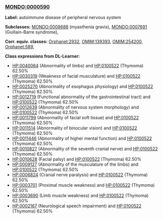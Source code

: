 
### [MONDO:0000590](http://purl.obolibrary.org/obo/MONDO_0000590)
**Label:** autoimmune disease of peripheral nervous system

**Subclasses:** [MONDO:0009688](http://purl.obolibrary.org/obo/MONDO_0009688) (myasthenia gravis), [MONDO:0007691](http://purl.obolibrary.org/obo/MONDO_0007691) (Guillain-Barre syndrome), 

**Corr. equiv. classes:** [Orphanet:2932](http://www.orpha.net/ORDO/Orphanet_2932), [OMIM:139393](http://purl.obolibrary.org/obo/OMIM_139393), [OMIM:254200](http://purl.obolibrary.org/obo/OMIM_254200), [Orphanet:589](http://www.orpha.net/ORDO/Orphanet_589), 

**Class expressions from DL-Learner:**

- [HP:0040064](http://purl.obolibrary.org/obo/HP_0040064) (Abnormality of limbs) and [HP:0100522](http://purl.obolibrary.org/obo/HP_0100522) (Thymoma) 62.50%
- [HP:0030319](http://purl.obolibrary.org/obo/HP_0030319) (Weakness of facial musculature) and [HP:0100522](http://purl.obolibrary.org/obo/HP_0100522) (Thymoma) 62.50%
- [HP:0025270](http://purl.obolibrary.org/obo/HP_0025270) (Abnormality of esophagus physiology) and [HP:0100522](http://purl.obolibrary.org/obo/HP_0100522) (Thymoma) 62.50%
- [HP:0012719](http://purl.obolibrary.org/obo/HP_0012719) (Functional abnormality of the gastrointestinal tract) and [HP:0100522](http://purl.obolibrary.org/obo/HP_0100522) (Thymoma) 62.50%
- [HP:0012639](http://purl.obolibrary.org/obo/HP_0012639) (Abnormality of nervous system morphology) and [HP:0100522](http://purl.obolibrary.org/obo/HP_0100522) (Thymoma) 62.50%
- [HP:0011799](http://purl.obolibrary.org/obo/HP_0011799) (Abnormality of facial soft tissue) and [HP:0100522](http://purl.obolibrary.org/obo/HP_0100522) (Thymoma) 62.50%
- [HP:0011514](http://purl.obolibrary.org/obo/HP_0011514) (Abnormality of binocular vision) and [HP:0100522](http://purl.obolibrary.org/obo/HP_0100522) (Thymoma) 62.50%
- [HP:0011446](http://purl.obolibrary.org/obo/HP_0011446) (Abnormality of higher mental function) and [HP:0100522](http://purl.obolibrary.org/obo/HP_0100522) (Thymoma) 62.50%
- [HP:0010827](http://purl.obolibrary.org/obo/HP_0010827) (Abnormality of the seventh cranial nerve) and [HP:0100522](http://purl.obolibrary.org/obo/HP_0100522) (Thymoma) 62.50%
- [HP:0010628](http://purl.obolibrary.org/obo/HP_0010628) (Facial palsy) and [HP:0100522](http://purl.obolibrary.org/obo/HP_0100522) (Thymoma) 62.50%
- [HP:0009127](http://purl.obolibrary.org/obo/HP_0009127) (Abnormality of the musculature of the limbs) and [HP:0100522](http://purl.obolibrary.org/obo/HP_0100522) (Thymoma) 62.50%
- [HP:0006824](http://purl.obolibrary.org/obo/HP_0006824) (Cranial nerve paralysis) and [HP:0100522](http://purl.obolibrary.org/obo/HP_0100522) (Thymoma) 62.50%
- [HP:0003701](http://purl.obolibrary.org/obo/HP_0003701) (Proximal muscle weakness) and [HP:0100522](http://purl.obolibrary.org/obo/HP_0100522) (Thymoma) 62.50%
- [HP:0003690](http://purl.obolibrary.org/obo/HP_0003690) (Limb muscle weakness) and [HP:0100522](http://purl.obolibrary.org/obo/HP_0100522) (Thymoma) 62.50%
- [HP:0002167](http://purl.obolibrary.org/obo/HP_0002167) (Neurological speech impairment) and [HP:0100522](http://purl.obolibrary.org/obo/HP_0100522) (Thymoma) 62.50%


